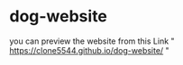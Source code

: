 # dog-website
you can preview the website from this Link " https://clone5544.github.io/dog-website/ "
